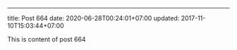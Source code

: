 ---
title: Post 664
date: 2020-06-28T00:24:01+07:00
updated: 2017-11-10T15:03:44+07:00

This is content of post 664